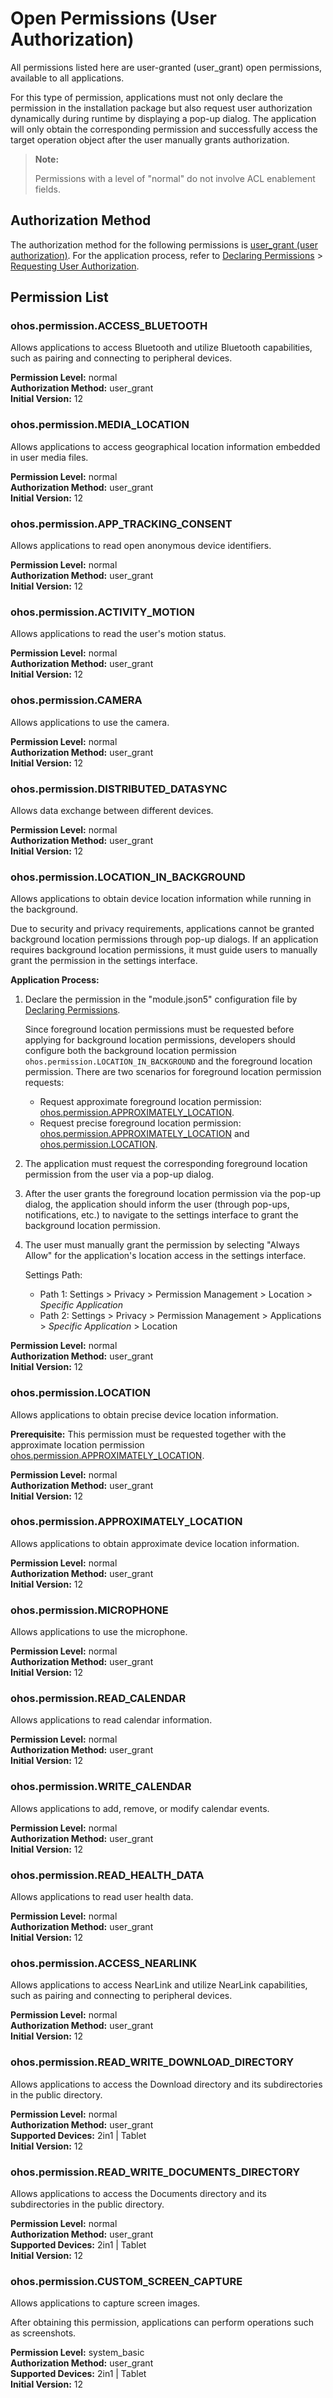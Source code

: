 # Open Permissions (User Authorization)

All permissions listed here are user-granted (user_grant) open permissions, available to all applications.

For this type of permission, applications must not only declare the permission in the installation package but also request user authorization dynamically during runtime by displaying a pop-up dialog. The application will only obtain the corresponding permission and successfully access the target operation object after the user manually grants authorization.

<!--Del-->
> **Note:**
>
> Permissions with a level of "normal" do not involve ACL enablement fields.
<!--DelEnd-->

## Authorization Method

The authorization method for the following permissions is [user_grant (user authorization)](./cj-app-permission-mgmt-overview.md#user_grant-user-authorization). For the application process, refer to [Declaring Permissions](./cj-declare-permissions.md) > [Requesting User Authorization](./cj-request-user-authorization.md).

## Permission List

### ohos.permission.ACCESS_BLUETOOTH

Allows applications to access Bluetooth and utilize Bluetooth capabilities, such as pairing and connecting to peripheral devices.

**Permission Level:** normal  
**Authorization Method:** user_grant  
**Initial Version:** 12  

### ohos.permission.MEDIA_LOCATION

Allows applications to access geographical location information embedded in user media files.

**Permission Level:** normal  
**Authorization Method:** user_grant  
**Initial Version:** 12  

### ohos.permission.APP_TRACKING_CONSENT

Allows applications to read open anonymous device identifiers.

<!--RP3--><!--RP3End-->

**Permission Level:** normal  
**Authorization Method:** user_grant  
**Initial Version:** 12  

### ohos.permission.ACTIVITY_MOTION

Allows applications to read the user's motion status.

**Permission Level:** normal  
**Authorization Method:** user_grant  
**Initial Version:** 12  

### ohos.permission.CAMERA

Allows applications to use the camera.

**Permission Level:** normal  
**Authorization Method:** user_grant  
**Initial Version:** 12  

### ohos.permission.DISTRIBUTED_DATASYNC

Allows data exchange between different devices.

**Permission Level:** normal  
**Authorization Method:** user_grant  
**Initial Version:** 12  

### ohos.permission.LOCATION_IN_BACKGROUND

Allows applications to obtain device location information while running in the background.

Due to security and privacy requirements, applications cannot be granted background location permissions through pop-up dialogs. If an application requires background location permissions, it must guide users to manually grant the permission in the settings interface.

**Application Process:**

1. Declare the permission in the "module.json5" configuration file by [Declaring Permissions](./cj-declare-permissions.md).  

   Since foreground location permissions must be requested before applying for background location permissions, developers should configure both the background location permission `ohos.permission.LOCATION_IN_BACKGROUND` and the foreground location permission. There are two scenarios for foreground location permission requests:  
   - Request approximate foreground location permission: [ohos.permission.APPROXIMATELY_LOCATION](#ohospermissionapproximately_location).  
   - Request precise foreground location permission: [ohos.permission.APPROXIMATELY_LOCATION](#ohospermissionapproximately_location) and [ohos.permission.LOCATION](#ohospermissionlocation).  

2. The application must request the corresponding foreground location permission from the user via a pop-up dialog.  

3. After the user grants the foreground location permission via the pop-up dialog, the application should inform the user (through pop-ups, notifications, etc.) to navigate to the settings interface to grant the background location permission.  

4. The user must manually grant the permission by selecting "Always Allow" for the application's location access in the settings interface.  

   Settings Path:  
   <!--RP1-->
   - Path 1: Settings > Privacy > Permission Management > Location > *Specific Application*  
   - Path 2: Settings > Privacy > Permission Management > Applications > *Specific Application* > Location  
   <!--RP1End-->

**Permission Level:** normal  
**Authorization Method:** user_grant  
**Initial Version:** 12  

### ohos.permission.LOCATION

Allows applications to obtain precise device location information.

**Prerequisite:** This permission must be requested together with the approximate location permission [ohos.permission.APPROXIMATELY_LOCATION](#ohospermissionapproximately_location).  

**Permission Level:** normal  
**Authorization Method:** user_grant  
**Initial Version:** 12  

### ohos.permission.APPROXIMATELY_LOCATION

Allows applications to obtain approximate device location information.

**Permission Level:** normal  
**Authorization Method:** user_grant  
**Initial Version:** 12  

### ohos.permission.MICROPHONE

Allows applications to use the microphone.

**Permission Level:** normal  
**Authorization Method:** user_grant  
**Initial Version:** 12  

### ohos.permission.READ_CALENDAR

Allows applications to read calendar information.

**Permission Level:** normal  
**Authorization Method:** user_grant  
**Initial Version:** 12  

### ohos.permission.WRITE_CALENDAR

Allows applications to add, remove, or modify calendar events.

**Permission Level:** normal  
**Authorization Method:** user_grant  
**Initial Version:** 12  

### ohos.permission.READ_HEALTH_DATA

Allows applications to read user health data.

**Permission Level:** normal  
**Authorization Method:** user_grant  
**Initial Version:** 12  

### ohos.permission.ACCESS_NEARLINK

Allows applications to access NearLink and utilize NearLink capabilities, such as pairing and connecting to peripheral devices.

**Permission Level:** normal  
**Authorization Method:** user_grant  
**Initial Version:** 12  

### ohos.permission.READ_WRITE_DOWNLOAD_DIRECTORY

Allows applications to access the Download directory and its subdirectories in the public directory.

<!--RP2--><!--RP2End-->

**Permission Level:** normal  
**Authorization Method:** user_grant  
**Supported Devices:** 2in1 | Tablet  
**Initial Version:** 12  

### ohos.permission.READ_WRITE_DOCUMENTS_DIRECTORY

Allows applications to access the Documents directory and its subdirectories in the public directory.

<!--RP2--><!--RP2End-->

**Permission Level:** normal  
**Authorization Method:** user_grant  
**Supported Devices:** 2in1 | Tablet  
**Initial Version:** 12  

### ohos.permission.CUSTOM_SCREEN_CAPTURE

Allows applications to capture screen images.

After obtaining this permission, applications can perform operations such as screenshots.

**Permission Level:** system_basic  
**Authorization Method:** user_grant  
**Supported Devices:** 2in1 | Tablet  
**Initial Version:** 12